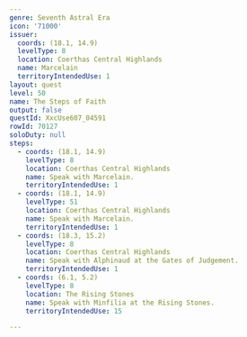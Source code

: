 ```yaml
---
genre: Seventh Astral Era
icon: '71000'
issuer:
  coords: (18.1, 14.9)
  levelType: 8
  location: Coerthas Central Highlands
  name: Marcelain
  territoryIntendedUse: 1
layout: quest
level: 50
name: The Steps of Faith
output: false
questId: XxcUse607_04591
rowId: 70127
soloDuty: null
steps:
  - coords: (18.1, 14.9)
    levelType: 8
    location: Coerthas Central Highlands
    name: Speak with Marcelain.
    territoryIntendedUse: 1
  - coords: (18.1, 14.9)
    levelType: 51
    location: Coerthas Central Highlands
    name: Speak with Marcelain.
    territoryIntendedUse: 1
  - coords: (18.3, 15.2)
    levelType: 8
    location: Coerthas Central Highlands
    name: Speak with Alphinaud at the Gates of Judgement.
    territoryIntendedUse: 1
  - coords: (6.1, 5.2)
    levelType: 8
    location: The Rising Stones
    name: Speak with Minfilia at the Rising Stones.
    territoryIntendedUse: 15

---
```

